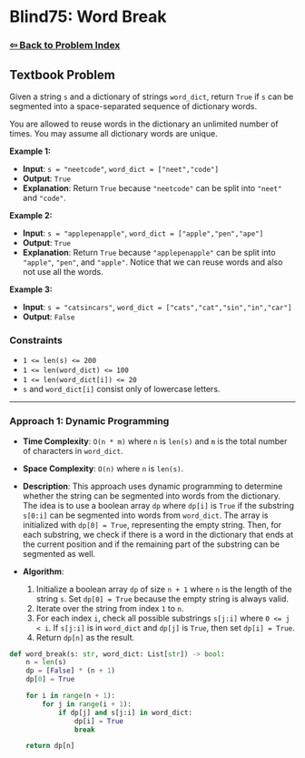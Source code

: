 # Blind75: Word Break

### [⇦ Back to Problem Index](../../index.md)

## Textbook Problem

Given a string `s` and a dictionary of strings `word_dict`, return `True` if `s` can be segmented into a space-separated sequence of dictionary words.

You are allowed to reuse words in the dictionary an unlimited number of times. You may assume all dictionary words are unique.

**Example 1:**

-   **Input**: `s = "neetcode"`, `word_dict = ["neet","code"]`
-   **Output**: `True`
-   **Explanation**: Return `True` because `"neetcode"` can be split into `"neet"` and `"code"`.

**Example 2:**

-   **Input**: `s = "applepenapple"`, `word_dict = ["apple","pen","ape"]`
-   **Output**: `True`
-   **Explanation**: Return `True` because `"applepenapple"` can be split into `"apple"`, `"pen"`, and `"apple"`. Notice that we can reuse words and also not use all the words.

**Example 3:**

-   **Input**: `s = "catsincars"`, `word_dict = ["cats","cat","sin","in","car"]`
-   **Output**: `False`

### Constraints

-   `1 <= len(s) <= 200`
-   `1 <= len(word_dict) <= 100`
-   `1 <= len(word_dict[i]) <= 20`
-   `s` and `word_dict[i]` consist only of lowercase letters.

---

### Approach 1: Dynamic Programming

-   **Time Complexity**: `O(n * m)` where `n` is `len(s)` and `m` is the total number of characters in `word_dict`.
-   **Space Complexity**: `O(n)` where `n` is `len(s)`.
-   **Description**: This approach uses dynamic programming to determine whether the string can be segmented into words from the dictionary. The idea is to use a boolean array `dp` where `dp[i]` is `True` if the substring `s[0:i]` can be segmented into words from `word_dict`. The array is initialized with `dp[0] = True`, representing the empty string. Then, for each substring, we check if there is a word in the dictionary that ends at the current position and if the remaining part of the substring can be segmented as well.
-   **Algorithm**:

    1. Initialize a boolean array `dp` of size `n + 1` where `n` is the length of the string `s`. Set `dp[0] = True` because the empty string is always valid.
    2. Iterate over the string from index `1` to `n`.
    3. For each index `i`, check all possible substrings `s[j:i]` where `0 <= j < i`. If `s[j:i]` is in `word_dict` and `dp[j]` is `True`, then set `dp[i] = True`.
    4. Return `dp[n]` as the result.

```python
def word_break(s: str, word_dict: List[str]) -> bool:
    n = len(s)
    dp = [False] * (n + 1)
    dp[0] = True

    for i in range(n + 1):
        for j in range(i + 1):
            if dp[j] and s[j:i] in word_dict:
                dp[i] = True
                break

    return dp[n]
```
